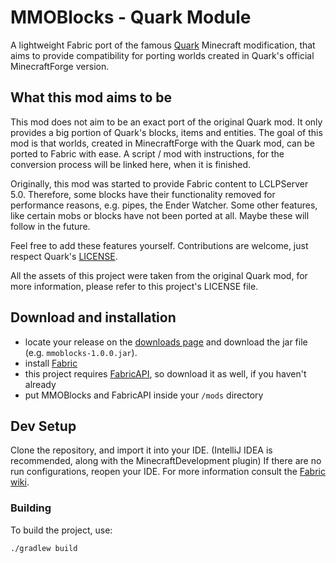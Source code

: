 # MMOBlocks - Quark Module
A lightweight Fabric port of the famous [Quark](https://github.com/VazkiiMods/Quark) Minecraft modification, that aims to provide compatibility for porting worlds created in Quark's official MinecraftForge version.

## What this mod aims to be
This mod does not aim to be an exact port of the original Quark mod.
It only provides a big portion of Quark's blocks, items and entities.
The goal of this mod is that worlds, created in MinecraftForge with the Quark mod,
can be ported to Fabric with ease. A script / mod with instructions, for the conversion process will be
linked here, when it is finished.

Originally, this mod was started to provide Fabric content to LCLPServer 5.0.
Therefore, some blocks have their functionality removed for performance reasons, e.g. pipes, the Ender Watcher.
Some other features, like certain mobs or blocks have not been ported at all. Maybe these will follow in the future.

Feel free to add these features yourself. Contributions are welcome, just respect Quark's [LICENSE](https://github.com/VazkiiMods/Quark/blob/master/LICENSE.md).

All the assets of this project were taken from the original Quark mod, for more information,
please refer to this project's LICENSE file.

## Download and installation

- locate your release on the [downloads page](https://github.com/LCLPYT/MMOBlocks/releases) and download the jar file (e.g. `mmoblocks-1.0.0.jar`).
- install [Fabric](https://fabricmc.net/)
- this project requires [FabricAPI](https://www.curseforge.com/minecraft/mc-mods/fabric-api), so download it as well, if you haven't already
- put MMOBlocks and FabricAPI inside your `/mods` directory

## Dev Setup

Clone the repository, and import it into your IDE. (IntelliJ IDEA is recommended, along with the MinecraftDevelopment plugin)
If there are no run configurations, reopen your IDE.
For more information consult the [Fabric wiki](https://fabricmc.net/wiki/start).

### Building

To build the project, use:

```bash
./gradlew build
```
